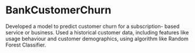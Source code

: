 # BankCustomerChurn
Developed a model to predict customer churn for a subscription- based service or business. Used a historical customer data, including  features like usage behaviour and customer demographics, using algorithm like Random Forest Classifier.
